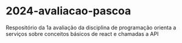 # 2024-avaliacao-pascoa
Respositório da 1a avaliação da disciplina de programação orienta a serviços sobre conceitos básicos de react e chamadas a API
